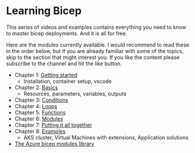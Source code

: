 # Learning Bicep

This series of videos and examples contains everything you need to know to master bicep deployments. And it is all for free.

Here are the modules currently available. I would recommend to read these in the order below, but if you are already familiar with some of the topics, skip to the section that might interest you. If you like the content please subscribe to the channel and hit the like button. 

- Chapter 1: [Getting started](https://github.com/the-azure-lab/learning-bicep/blob/main/01-getting-started/README.md)
    - Installation, container setup, vscode
- Chapter 2: [Basics](https://github.com/the-azure-lab/learning-bicep/blob/main/02-basics/README.md)
    - Resources, parameters, variables, outputs
- Chapter 3: [Conditions](https://github.com/the-azure-lab/learning-bicep/blob/main/conditions/README.md)
- Chapter 4: [Loops](https://github.com/the-azure-lab/learning-bicep/blob/main/loops/README.md)
- Chapter 5: [Functions](https://github.com/the-azure-lab/learning-bicep/blob/main/functions/README.md)
- Chapter 6: [Modules](https://github.com/the-azure-lab/learning-bicep/blob/main/modules/README.md)
- Chapter 7: [Putting it all together](https://github.com/the-azure-lab/learning-bicep/blob/main/putting-it-all-together/README.md)
- Chapter 8: [Examples](https://github.com/the-azure-lab/learning-bicep/blob/main/bicep-examples/README.md)
    - AKS cluster, Virtual Machines with extensions, Application solutions
- [The Azure bicep modules library](https://github.com/the-azure-lab/learning-bicep/blob/main/modules-library/README.md)
